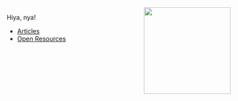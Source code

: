<img align="right" style="height: 195px" src="https://github-readme-stats.vercel.app/api?username=elethom">

Hiya, nya!

* [Articles](https://elethom.me)
* [Open Resources](https://elethom.me/open)
